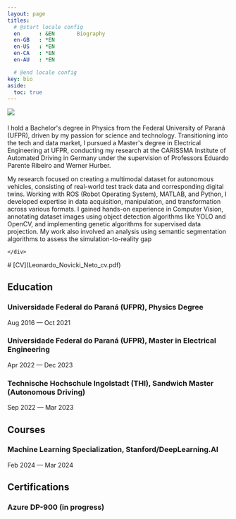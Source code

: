 ```yaml
---
layout: page
titles:
  # @start locale config
  en      : &EN       Biography
  en-GB   : *EN
  en-US   : *EN
  en-CA   : *EN
  en-AU   : *EN

  # @end locale config
key: bio
aside:
  toc: true
---
```

 <div class="item">
  <div class="item__image">
    <img class="image" src="./images/leonardo_photo.jpeg"/>
  </div>
  <div class="item__content">
    <div class="item__header">
      <h4></h4>
    </div>
    <div class="item__description">
      <p>
    
I hold a Bachelor's degree in Physics from the Federal University of Paraná (UFPR), driven by my passion for science and technology. Transitioning into the tech and data market, I pursued a Master's degree in Electrical Engineering at UFPR, conducting my research at the CARISSMA Institute of Automated Driving in Germany under the supervision of Professors Eduardo Parente Ribeiro and Werner Hurber.
</p>

My research focused on creating a multimodal dataset for autonomous vehicles, consisting of real-world test track data and corresponding digital twins. Working with ROS (Robot Operating System), MATLAB, and Python, I developed expertise in data acquisition, manipulation, and transformation across various formats. I gained hands-on experience in Computer Vision, annotating dataset images using object detection algorithms like YOLO and OpenCV, and implementing genetic algorithms for supervised data projection.
My work also involved an analysis using semantic segmentation algorithms to assess the simulation-to-reality gap


    </div>
  </div>
</div>
# [CV](Leonardo_Novicki_Neto_cv.pdf)

## Education
### Universidade Federal do Paraná (UFPR), Physics Degree
Aug 2016 — Oct 2021
### Universidade Federal do Paraná (UFPR), Master in Electrical Engineering
Apr 2022 — Dec 2023
### Technische Hochschule Ingolstadt (THI), Sandwich Master (Autonomous Driving)
Sep 2022 — Mar 2023

## Courses
### Machine Learning Specialization, Stanford/DeepLearning.AI
Feb 2024 — Mar 2024

## Certifications
### Azure DP-900 (in progress)